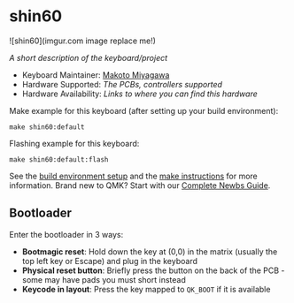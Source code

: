 # shin60

![shin60](imgur.com image replace me!)

*A short description of the keyboard/project*

* Keyboard Maintainer: [Makoto Miyagawa](https://github.com/makotomiy)
* Hardware Supported: *The PCBs, controllers supported*
* Hardware Availability: *Links to where you can find this hardware*

Make example for this keyboard (after setting up your build environment):

    make shin60:default

Flashing example for this keyboard:

    make shin60:default:flash

See the [build environment setup](https://docs.qmk.fm/#/getting_started_build_tools) and the [make instructions](https://docs.qmk.fm/#/getting_started_make_guide) for more information. Brand new to QMK? Start with our [Complete Newbs Guide](https://docs.qmk.fm/#/newbs).

## Bootloader

Enter the bootloader in 3 ways:

* **Bootmagic reset**: Hold down the key at (0,0) in the matrix (usually the top left key or Escape) and plug in the keyboard
* **Physical reset button**: Briefly press the button on the back of the PCB - some may have pads you must short instead
* **Keycode in layout**: Press the key mapped to `QK_BOOT` if it is available
